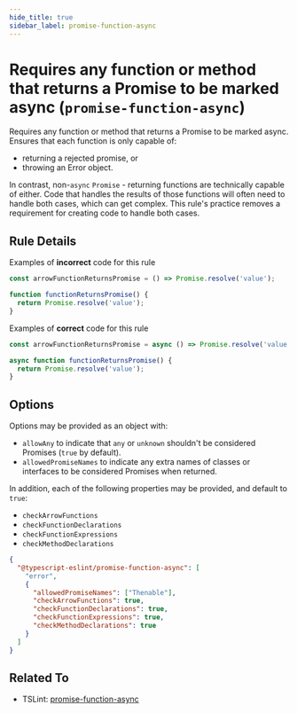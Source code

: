 ```yaml
---
hide_title: true
sidebar_label: promise-function-async
---
```


# Requires any function or method that returns a Promise to be marked async (`promise-function-async`)

Requires any function or method that returns a Promise to be marked async.
Ensures that each function is only capable of:

- returning a rejected promise, or
- throwing an Error object.

In contrast, non-`async` `Promise` - returning functions are technically capable of either.
Code that handles the results of those functions will often need to handle both cases, which can get complex.
This rule's practice removes a requirement for creating code to handle both cases.

## Rule Details

Examples of **incorrect** code for this rule

```ts
const arrowFunctionReturnsPromise = () => Promise.resolve('value');

function functionReturnsPromise() {
  return Promise.resolve('value');
}
```

Examples of **correct** code for this rule

```ts
const arrowFunctionReturnsPromise = async () => Promise.resolve('value');

async function functionReturnsPromise() {
  return Promise.resolve('value');
}
```

## Options

Options may be provided as an object with:

- `allowAny` to indicate that `any` or `unknown` shouldn't be considered Promises (`true` by default).
- `allowedPromiseNames` to indicate any extra names of classes or interfaces to be considered Promises when returned.

In addition, each of the following properties may be provided, and default to `true`:

- `checkArrowFunctions`
- `checkFunctionDeclarations`
- `checkFunctionExpressions`
- `checkMethodDeclarations`

```json
{
  "@typescript-eslint/promise-function-async": [
    "error",
    {
      "allowedPromiseNames": ["Thenable"],
      "checkArrowFunctions": true,
      "checkFunctionDeclarations": true,
      "checkFunctionExpressions": true,
      "checkMethodDeclarations": true
    }
  ]
}
```

## Related To

- TSLint: [promise-function-async](https://palantir.github.io/tslint/rules/promise-function-async)
